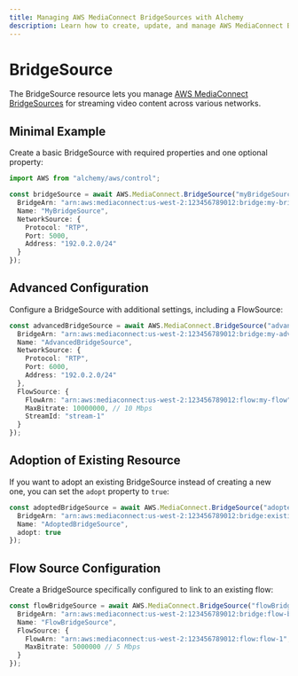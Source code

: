 ```yaml
---
title: Managing AWS MediaConnect BridgeSources with Alchemy
description: Learn how to create, update, and manage AWS MediaConnect BridgeSources using Alchemy Cloud Control.
---
```


# BridgeSource

The BridgeSource resource lets you manage [AWS MediaConnect BridgeSources](https://docs.aws.amazon.com/mediaconnect/latest/userguide/) for streaming video content across various networks.

## Minimal Example

Create a basic BridgeSource with required properties and one optional property:

```ts
import AWS from "alchemy/aws/control";

const bridgeSource = await AWS.MediaConnect.BridgeSource("myBridgeSource", {
  BridgeArn: "arn:aws:mediaconnect:us-west-2:123456789012:bridge:my-bridge",
  Name: "MyBridgeSource",
  NetworkSource: {
    Protocol: "RTP",
    Port: 5000,
    Address: "192.0.2.0/24"
  }
});
```

## Advanced Configuration

Configure a BridgeSource with additional settings, including a FlowSource:

```ts
const advancedBridgeSource = await AWS.MediaConnect.BridgeSource("advancedBridgeSource", {
  BridgeArn: "arn:aws:mediaconnect:us-west-2:123456789012:bridge:my-advanced-bridge",
  Name: "AdvancedBridgeSource",
  NetworkSource: {
    Protocol: "RTP",
    Port: 6000,
    Address: "192.0.2.0/24"
  },
  FlowSource: {
    FlowArn: "arn:aws:mediaconnect:us-west-2:123456789012:flow:my-flow",
    MaxBitrate: 10000000, // 10 Mbps
    StreamId: "stream-1"
  }
});
```

## Adoption of Existing Resource

If you want to adopt an existing BridgeSource instead of creating a new one, you can set the `adopt` property to `true`:

```ts
const adoptedBridgeSource = await AWS.MediaConnect.BridgeSource("adoptedBridgeSource", {
  BridgeArn: "arn:aws:mediaconnect:us-west-2:123456789012:bridge:existing-bridge",
  Name: "AdoptedBridgeSource",
  adopt: true
});
```

## Flow Source Configuration

Create a BridgeSource specifically configured to link to an existing flow:

```ts
const flowBridgeSource = await AWS.MediaConnect.BridgeSource("flowBridgeSource", {
  BridgeArn: "arn:aws:mediaconnect:us-west-2:123456789012:bridge:flow-bridge",
  Name: "FlowBridgeSource",
  FlowSource: {
    FlowArn: "arn:aws:mediaconnect:us-west-2:123456789012:flow:flow-1",
    MaxBitrate: 5000000 // 5 Mbps
  }
});
```